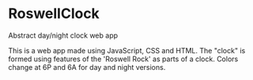 # RoswellClock
Abstract day/night clock web app

This is a web app made using JavaScript, CSS and HTML. The "clock" is formed using features of the 'Roswell Rock' as parts of a clock. Colors change at 6P and 6A for day and night versions.